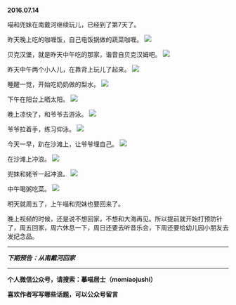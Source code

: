 **2016.07.14**

喵和兜妹在南戴河继续玩儿，已经到了第7天了。

昨天晚上吃的咖喱饭，自己电饭锅做的蔬菜咖喱。
![](http://upload-images.jianshu.io/upload_images/51001-ffd49e91f58522df.jpg?imageMogr2/auto-orient/strip%7CimageView2/2/w/1240)

贝克汉堡，就是昨天中午吃的那家，谐音自贝克汉姆吧。
![](http://upload-images.jianshu.io/upload_images/51001-0f81b76eb7f7c8e9.jpg?imageMogr2/auto-orient/strip%7CimageView2/2/w/1240)

昨天中午两个小人儿，在靠背上玩儿了起来。
![](http://upload-images.jianshu.io/upload_images/51001-92bd662cf8992516.jpg?imageMogr2/auto-orient/strip%7CimageView2/2/w/1240)

睡醒一觉，开始吃奶奶做的梨水。
![](http://upload-images.jianshu.io/upload_images/51001-e681dd057940a3cb.jpg?imageMogr2/auto-orient/strip%7CimageView2/2/w/1240)

下午在阳台上晒太阳。
![](http://upload-images.jianshu.io/upload_images/51001-40b9cd283d2679b4.jpg?imageMogr2/auto-orient/strip%7CimageView2/2/w/1240)

晚上凉快了，和爷爷去游泳。
![](http://upload-images.jianshu.io/upload_images/51001-4b76dd6f92bfc24b.jpg?imageMogr2/auto-orient/strip%7CimageView2/2/w/1240)

爷爷拉着手，练习仰泳。
![](http://upload-images.jianshu.io/upload_images/51001-9a3561f37b869778.jpg?imageMogr2/auto-orient/strip%7CimageView2/2/w/1240)

今天一早，趴在沙滩上，让爷爷埋自己。
![](http://upload-images.jianshu.io/upload_images/51001-d31096a699d6c11b.jpg?imageMogr2/auto-orient/strip%7CimageView2/2/w/1240)

在沙滩上冲浪。
![](http://upload-images.jianshu.io/upload_images/51001-fc5bf23958c7d6ba.jpg?imageMogr2/auto-orient/strip%7CimageView2/2/w/1240)

兜妹和姥爷一起冲浪。
![](http://upload-images.jianshu.io/upload_images/51001-22f9a35199fd70cc.jpg?imageMogr2/auto-orient/strip%7CimageView2/2/w/1240)

中午喝粥吃菜。
![](http://upload-images.jianshu.io/upload_images/51001-1e1398b59960e49f.jpg?imageMogr2/auto-orient/strip%7CimageView2/2/w/1240)

明天就周五了，上午喵和兜妹也要回来了。

晚上视频的时候，还是说不想回家，不想和大海再见。所以提前就开始打预防针了，周五回家，周六休息一下，周日还要去听音乐会，下周还要给幼儿园小朋友去发纪念品。



***

***下期预告：从南戴河回家***

***

**个人微信公众号，请搜索：摹喵居士（momiaojushi）**

**喜欢作者写写哪些话题，可以公众号留言**